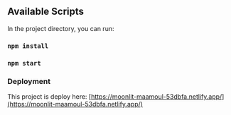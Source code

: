 ## Available Scripts

In the project directory, you can run:
### `npm install`
### `npm start`

### Deployment

This project is deploy here: [https://moonlit-maamoul-53dbfa.netlify.app/](https://moonlit-maamoul-53dbfa.netlify.app/)


